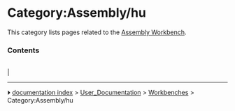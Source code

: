 # Category:Assembly/hu
This category lists pages related to the [Assembly Workbench](Assembly_Workbench.md).

### Contents

|     |     |     |
| --- | --- | --- |
|



---
⏵ [documentation index](../README.md) > [User_Documentation](Category_User_Documentation.md) > [Workbenches](Category_Workbenches.md) > Category:Assembly/hu
